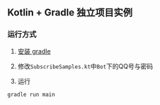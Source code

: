 ## Kotlin + Gradle 独立项目实例

### 运行方式

1. [安装 gradle](https://gradle.org/install/)

2. 修改`SubscribeSamples.kt`中`Bot`下的QQ号与密码

3. 运行
```
gradle run main
```